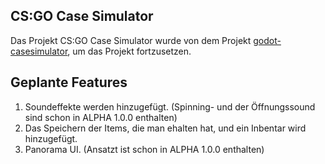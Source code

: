## CS:GO Case Simulator <br/>
Das Projekt CS:GO Case Simulator wurde von dem Projekt <a href="https://github.com/mberkdemir/godot-casesimulator">godot-casesimulator</A>, um das Projekt fortzusetzen.
<br/>

## Geplante Features <br/>
1) Soundeffekte werden hinzugefügt. (Spinning- und der Öffnungssound sind schon in ALPHA 1.0.0 enthalten)
2) Das Speichern der Items, die man ehalten hat, und ein Inbentar wird hinzugefügt.
3) Panorama UI. (Ansatzt ist schon in ALPHA 1.0.0 enthalten)
